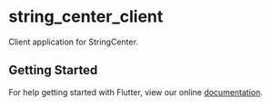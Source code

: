 # string_center_client

Client application for StringCenter.

## Getting Started

For help getting started with Flutter, view our online
[documentation](https://flutter.io/).
